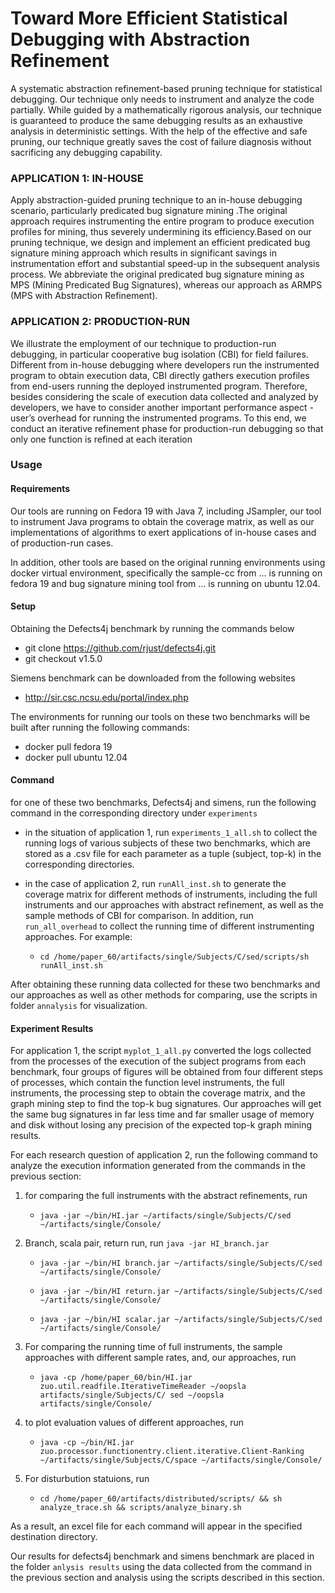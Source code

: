 # Toward More Efficient Statistical Debugging with Abstraction Refinement

A systematic abstraction refinement-based pruning technique for statistical debugging. Our technique only needs to instrument and analyze the code partially. While guided by a mathematically rigorous analysis, our technique is guaranteed to produce the same debugging results as an exhaustive analysis in deterministic settings. With the help of the effective and safe pruning, our technique greatly saves the cost of failure diagnosis without sacrificing any debugging capability.

### APPLICATION 1: IN-HOUSE 

Apply abstraction-guided pruning technique to an in-house debugging scenario, particularly predicated bug signature mining .The original approach requires instrumenting the entire program
to produce execution profiles for mining, thus severely undermining its efficiency.Based on our pruning technique, we design and implement an efficient predicated bug signature mining approach which results in significant savings in instrumentation effort and substantial speed-up in the subsequent analysis process. We abbreviate the original predicated bug signature mining as MPS (Mining Predicated Bug Signatures), whereas our approach as ARMPS (MPS with Abstraction Refinement).

### APPLICATION 2: PRODUCTION-RUN 

We illustrate the employment of our technique to production-run debugging, in particular cooperative bug isolation (CBI) for field failures. Different from in-house debugging where developers run the instrumented program to obtain execution data, CBI directly gathers execution profiles from end-users running the deployed instrumented program. Therefore, besides considering the scale of execution data collected and analyzed by developers, we have to consider another important performance aspect - user’s overhead for running the instrumented programs. To this end, we conduct an iterative refinement phase for production-run debugging so that only one function is refined at each iteration



### Usage

#### Requirements

Our tools are running on Fedora 19 with Java 7, including JSampler, our tool to instrument Java programs to obtain the coverage matrix, as well as our implementations of algorithms to exert applications of in-house cases and of production-run cases.  

In addition, other tools are based on the original running environments using docker virtual environment, specifically the sample-cc from ... is running on fedora 19 and bug signature mining tool from ... is running on ubuntu 12.04.

#### Setup

Obtaining the Defects4j benchmark by running the commands below

- git clone https://github.com/rjust/defects4j.git
- git checkout v1.5.0

Siemens benchmark can be downloaded from the following websites

- http://sir.csc.ncsu.edu/portal/index.php

The environments for running our tools on these two benchmarks will be built after running the following commands:

- docker pull fedora 19
- docker pull ubuntu 12.04



#### Command 



for one of these two benchmarks, Defects4j and simens,  run the following command in the corresponding directory under `experiments`

- in the situation of application 1, run `experiments_1_all.sh` to collect the running logs of various subjects of these two benchmarks, which are stored as a .csv file for each parameter as a tuple (subject, top-k) in the corresponding directories. 

- in the case of application 2, run `runAll_inst.sh` to generate the coverage matrix for different methods of instruments, including the full instruments and our approaches with abstract refinement, as well as the sample methods of CBI for comparison. In addition, run `run_all_overhead` to collect the running time of different instrumenting approaches. For example:
   - `cd /home/paper_60/artifacts/single/Subjects/C/sed/scripts/sh runAll_inst.sh` 

After obtaining these running data collected for these two benchmarks and our approaches as well as other methods for comparing, use the scripts in folder `annalysis` for visualization.



#### Experiment Results 

For application 1, the script `myplot_1_all.py` converted the logs collected from the processes of the execution of the subject programs from each benchmark, four groups of figures will be obtained from four different steps of processes, which contain the function level instruments, the full instruments, the processing step to obtain the coverage matrix, and the graph mining step to find the top-k bug signatures. Our approaches will get the same bug signatures in far less time and far smaller usage of memory and disk without losing any precision of the expected top-k graph mining results.



For each research question of application 2, run the following command to analyze the execution information generated from the commands in the previous section:

1. for comparing the full instruments with the abstract refinements, run
   - `java -jar ∼/bin/HI.jar ∼/artifacts/single/Subjects/C/sed ∼/artifacts/single/Console/`

2. Branch, scala pair, return run, run `java -jar HI_branch.jar`

   - `java -jar ~/bin/HI branch.jar ~/artifacts/single/Subjects/C/sed ∼/artifacts/single/Console/`

   - `java -jar ~/bin/HI return.jar ~/artifacts/single/Subjects/C/sed ∼/artifacts/single/Console/`

   - `java -jar ~/bin/HI scalar.jar ~/artifacts/single/Subjects/C/sed ∼/artifacts/single/Console/`

3. For comparing the running time of full instruments, the sample approaches with different sample rates, and, our approaches, run
   - `java -cp /home/paper_60/bin/HI.jar zuo.util.readfile.IterativeTimeReader ∼/oopsla artifacts/single/Subjects/C/ sed ∼/oopsla artifacts/single/Console/`

4. to plot evaluation values of different approaches, run
   - `java -cp ∼/bin/HI.jar zuo.processor.functionentry.client.iterative.Client-Ranking ∼/artifacts/single/Subjects/C/space ∼/artifacts/single/Console/`

5. For disturbution statuions, run
   - `cd /home/paper_60/artifacts/distributed/scripts/ && sh analyze_trace.sh && scripts/analyze_binary.sh`


As a result, an excel file for each command will appear in the specified destination directory.



Our results for defects4j benchmark and simens benchmark are placed in the folder  `anlysis results` using the data collected from the command in the previous section and analysis using the scripts described in this section. 
